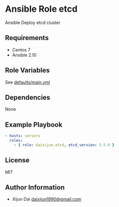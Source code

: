 # Ansible Role etcd

Ansible Deploy etcd cluster

## Requirements

- Centos 7
- Ansible 2.10

## Role Variables

See [defaults/main.yml](defaults/main.yml)

## Dependencies

None

## Example Playbook

```yaml
- hosts: servers
  roles:
    - { role: daixijun.etcd, etcd_version: 3.5.0 }
```

## License

MIT

## Author Information

- Xijun Dai <daixijun1990@gmail.com>
